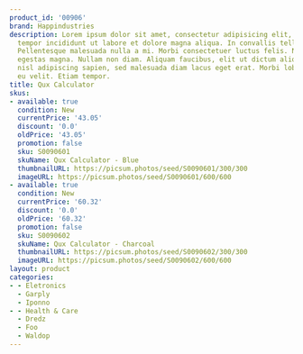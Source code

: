 ```yaml
---
product_id: '00906'
brand: Happindustries
description: Lorem ipsum dolor sit amet, consectetur adipisicing elit, sed do eiusmod
  tempor incididunt ut labore et dolore magna aliqua. In convallis tellus a mauris.
  Pellentesque malesuada nulla a mi. Morbi consectetuer luctus felis. Nulla iaculis
  egestas magna. Nullam non diam. Aliquam faucibus, elit ut dictum aliquet, felis
  nisl adipiscing sapien, sed malesuada diam lacus eget erat. Morbi lobortis quam
  eu velit. Etiam tempor.
title: Qux Calculator
skus:
- available: true
  condition: New
  currentPrice: '43.05'
  discount: '0.0'
  oldPrice: '43.05'
  promotion: false
  sku: S0090601
  skuName: Qux Calculator - Blue
  thumbnailURL: https://picsum.photos/seed/S0090601/300/300
  imageURL: https://picsum.photos/seed/S0090601/600/600
- available: true
  condition: New
  currentPrice: '60.32'
  discount: '0.0'
  oldPrice: '60.32'
  promotion: false
  sku: S0090602
  skuName: Qux Calculator - Charcoal
  thumbnailURL: https://picsum.photos/seed/S0090602/300/300
  imageURL: https://picsum.photos/seed/S0090602/600/600
layout: product
categories:
- - Eletronics
  - Garply
  - Iponno
- - Health & Care
  - Dredz
  - Foo
  - Waldop
---
```

